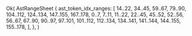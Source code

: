 Ok(
    AstRangeSheet {
        ast_token_idx_ranges: [
            14..22,
            34..45,
            59..67,
            79..90,
            104..112,
            124..134,
            147..155,
            167..178,
            0..7,
            7..11,
            11..22,
            22..45,
            45..52,
            52..56,
            56..67,
            67..90,
            90..97,
            97..101,
            101..112,
            112..134,
            134..141,
            141..144,
            144..155,
            155..178,
        ],
    },
)